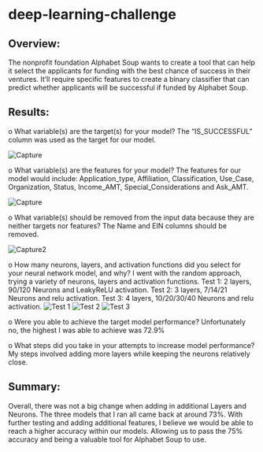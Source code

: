 # deep-learning-challenge

## Overview:
The nonprofit foundation Alphabet Soup wants to create a tool that can help it select the applicants for funding with the best chance of success in their ventures. It’ll require specific features to create a binary classifier that can predict whether applicants will be successful if funded by Alphabet Soup. 

## Results:

o	What variable(s) are the target(s) for your model?
The “IS_SUCCESSFUL” column was used as the target for our model. 

![Capture](https://github.com/victoriant/deep-learning-challenge/assets/119895467/fff5cba6-3ffe-44b7-97bc-9b3b226bd305)

o	What variable(s) are the features for your model?
The features for our model would include: Application_type, Affiliation, Classification, Use_Case, Organization, Status, Income_AMT, Special_Considerations and Ask_AMT. 

![Capture](https://github.com/victoriant/deep-learning-challenge/assets/119895467/b5e3d08e-3b97-46f3-8457-744c7233cb0e)

o	What variable(s) should be removed from the input data because they are neither targets nor features?
The Name and EIN columns should be removed. 

![Capture2](https://github.com/victoriant/deep-learning-challenge/assets/119895467/5a19976f-5097-4dd0-b5a2-86439ec3b155)

o	How many neurons, layers, and activation functions did you select for your neural network model, and why?
I went with the random approach, trying a variety of neurons, layers and activation functions. 
Test 1: 2 layers, 90/120 Neurons and LeakyReLU activation.
Test 2: 3 layers, 7/14/21 Neurons and relu activation.
Test 3: 4 layers, 10/20/30/40 Neurons and relu activation.
![Test 1](https://github.com/victoriant/deep-learning-challenge/assets/119895467/dde0176b-d4c3-414d-bbee-bf061d3af41d)
![Test 2](https://github.com/victoriant/deep-learning-challenge/assets/119895467/2d007466-d010-4b64-a6dc-70d45bcff037)
![Test 3](https://github.com/victoriant/deep-learning-challenge/assets/119895467/708334c9-dfbc-4af1-8070-e7bf447a6100)

o	Were you able to achieve the target model performance?
Unfortunately no, the highest I was able to achieve was 72.9%
 
o	What steps did you take in your attempts to increase model performance?
My steps involved adding more layers while keeping the neurons relatively close. 

## Summary:
Overall, there was not a big change when adding in additional Layers and Neurons. The three models that I ran all came back at around 73%. With further testing and adding additional features, I believe we would be able to reach a higher accuracy within our models. Allowing us to pass the 75% accuracy and being a valuable tool for Alphabet Soup to use. 
